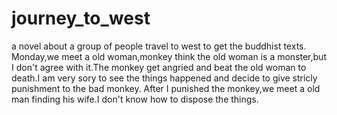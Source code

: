 # journey_to_west
a novel about a group of people travel to west to get the buddhist texts.
Monday,we meet a old woman,monkey think the old woman is a monster,but I don't agree with it.The monkey get angried and beat the
old woman to death.I am very sory to see the things happened and decide to give stricly punishment to the bad monkey.
After I punished the monkey,we meet a old man finding his wife.I don't know how to dispose the things.
